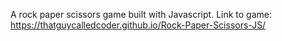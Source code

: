 A rock paper scissors game built with Javascript.
Link to game: https://thatguycalledcoder.github.io/Rock-Paper-Scissors-JS/

